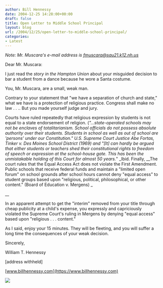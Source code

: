 ```yaml
---
author: Bill Hennessy
date: 2004-12-25 14:28:00+00:00
draft: false
title: Open Letter to Middle School Principal
layout: blog
url: /2004/12/25/open-letter-to-middle-school-principal/
categories:
- Latest
---
```


_Note: Mr. Muscara's e-mail address is [fmuscara@sau21.k12.nh.us](mailto:fmuscara@sau21.k12.nh.us)_







Dear Mr. Muscara:




I just read the _story in the Hampton Union_ about your misguided decision to bar a student from a dance because he wore a Santa costume.







You, Mr. Muscara, are a small, weak man.










Contrary to your statement that "we have a separation of church and state," what we have is a protection of religious practice. Congress shall make no law . . .. But you made yourself judge and jury.







Courts have ruled repeatedly that religious expression by students is not equal to a state endorsement of religion. (_"...state-operated schools may not be enclaves of totalitarianism. School officials do not possess absolute authority over their students. Students in school as well as out of school are 'persons' under our Constitution." _U.S. Supreme Court Justice Abe Fortas, Tinker v. Des Moines School District (1969) and "_[It] can hardly be argued that either students or teachers shed their constitutional rights to freedom of speech or expression at the school-house gate. This has been the unmistakable holding of this Court for almost 50 years._" _Ibid. Finally, __The court rules that the Equal Access Act does not violate the First Amendment. Public schools that receive federal funds and maintain a "limited open forum" on school grounds after school hours cannot deny "equal access" to student groups based upon "religious, political, philosophical, or other content." (Board of Education v. Mergens) _




__




In an apparent attempt to get the "interim" removed from your title through cheap publicity at a child's expense, you expressly and capriciously violated the Supreme Court's ruling in Mergens by denying "equal access" based upon "religious . . . content."







As I said, enjoy your 15 minutes. They will be fleeting, and you will suffer a long time the consequences of your weak decision.







Sincerely,




William T. Hennessy




[address withheld]




[www.billhennessy.com](https://www.billhennessy.com)




![](https://blog.billhennessy.com/aggbug.aspx?PostID=901)


